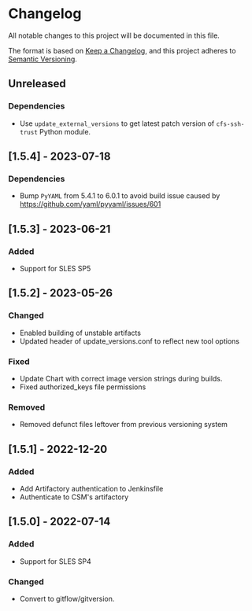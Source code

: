 # Changelog

All notable changes to this project will be documented in this file.

The format is based on [Keep a Changelog](https://keepachangelog.com/en/1.0.0/),
and this project adheres to [Semantic Versioning](https://semver.org/spec/v2.0.0.html).

## Unreleased
### Dependencies
- Use `update_external_versions` to get latest patch version of `cfs-ssh-trust` Python module.

## [1.5.4] - 2023-07-18
### Dependencies
- Bump `PyYAML` from 5.4.1 to 6.0.1 to avoid build issue caused by https://github.com/yaml/pyyaml/issues/601

## [1.5.3] - 2023-06-21
### Added
- Support for SLES SP5

## [1.5.2] - 2023-05-26
### Changed
- Enabled building of unstable artifacts
- Updated header of update_versions.conf to reflect new tool options

### Fixed
- Update Chart with correct image version strings during builds.
- Fixed authorized_keys file permissions

### Removed
- Removed defunct files leftover from previous versioning system

## [1.5.1] - 2022-12-20
### Added
- Add Artifactory authentication to Jenkinsfile
- Authenticate to CSM's artifactory

## [1.5.0] - 2022-07-14
### Added
- Support for SLES SP4

### Changed
- Convert to gitflow/gitversion.
